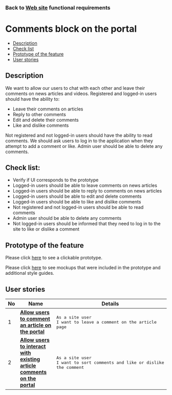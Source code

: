 ### Back to [Web site](../../#web-site) functional requirements

# Comments block on the portal

- [Description](#description)
- [Check list](#check-list)
- [Prototype of the feature](#prototype-of-the-feature)
- [User stories](#user-stories)

## Description

We want to allow our users to chat with each other and leave their comments on news articles and videos. Registered and logged-in users should have the ability to:
  - Leave their comments on articles
  - Reply to other comments
  - Edit and delete their comments
  - Like and dislike comments

Not registered and not logged-in users should have the ability to read comments. We should ask users to log in to the application when they attempt to add a comment or like.
Admin user should be able to delete any comments.

## Check list:

- Verify if UI corresponds to the prototype
- Logged-in users should be able to leave comments on news articles
- Logged-in users should be able to reply to comments on news articles
- Logged-in users should be able to edit and delete comments
- Logged-in users should be able to like and dislike comments
- Not registered and not logged-in users should be able to read comments
- Admin user should be able to delete any comments
- Not logged-in users should be informed that they need to log in to the site to like or dislike a comment

## Prototype of the feature

Please click [here](https://www.figma.com/proto/hrAekXmuhUGxfBMzxjyRFz/Comments-block-on-the-portal?node-id=6306%3A3340&viewport=418%2C293%2C0.05886208266019821&scaling=min-zoom) to see a clickable prototype.

Please click [here](https://www.figma.com/file/hrAekXmuhUGxfBMzxjyRFz/Comments-block-on-the-portal?node-id=0%3A1) to see mockups that were included in the prototype and additional style guides.

## User stories

No           |      Name     |   Details
------------ | ------------- | -------------
1 |[**Allow users to comment an article on the portal**](/sports_hub_portal/web_application_features/comments/user_stories/comment_an_article)|<pre>As a site user <br>I want to leave a comment on the article page</pre>
2 |[**Allow users to interact with existing article comments on the portal**](/sports_hub_portal/web_application_features/comments/user_stories/interacting_with_existing_article_comments)|<pre>As a site user<br>I want to sort comments and like or dislike the comment</pre>

